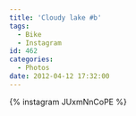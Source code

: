 ```yaml
---
title: 'Cloudy lake #b'
tags:
  - Bike
  - Instagram
id: 462
categories:
  - Photos
date: 2012-04-12 17:32:00
---
```


{% instagram JUxmNnCoPE %}
